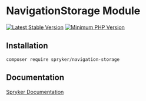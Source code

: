# NavigationStorage Module
[![Latest Stable Version](https://poser.pugx.org/spryker/navigation-storage/v/stable.svg)](https://packagist.org/packages/spryker/navigation-storage)
[![Minimum PHP Version](https://img.shields.io/badge/php-%3E%3D%207.4-8892BF.svg)](https://php.net/)

## Installation

```
composer require spryker/navigation-storage
```

## Documentation

[Spryker Documentation](https://spryker.github.io)
